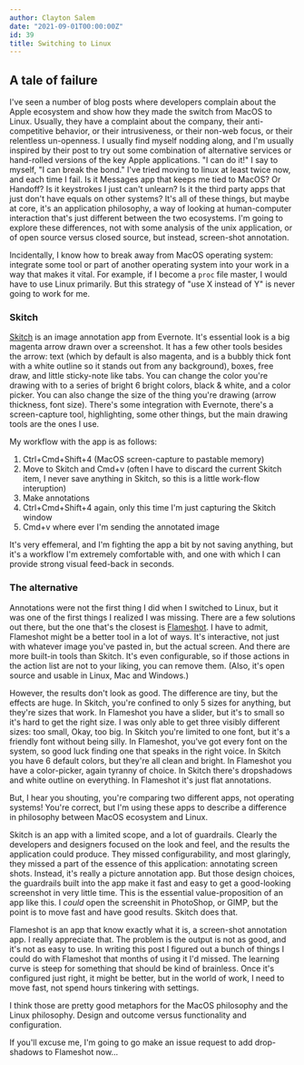 ```yaml
---
author: Clayton Salem
date: "2021-09-01T00:00:00Z"
id: 39
title: Switching to Linux
---
```


## A tale of failure

I've seen a number of blog posts where developers complain about the Apple ecosystem and show how they made the switch from MacOS to Linux. Usually, they have a complaint about the company, their anti-competitive behavior, or their intrusiveness, or their non-web focus, or their relentless un-openness. I usually find myself nodding along, and I'm usually inspired by their post to try out some combination of alternative services or hand-rolled versions of the key Apple applications. "I can do it!" I say to myself, "I can break the bond." I've tried moving to linux at least twice now, and each time I fail. Is it Messages app that keeps me tied to MacOS? Or Handoff? Is it keystrokes I just can't unlearn? Is it the third party apps that just don't have equals on other systems? It's all of these things, but maybe at core, it's an application philosophy, a way of looking at human-computer interaction that's just different between the two ecosystems. I'm going to explore these differences, not with some analysis of the unix application, or of open source versus closed source, but instead, screen-shot annotation.

Incidentally, I know how to break away from MacOS operating system: integrate some tool or part of another operating system into your work in a way that makes it vital. For example, if I become a `proc` file master, I would have to use Linux primarily. But this strategy of "use X instead of Y" is never going to work for me.

### Skitch

[Skitch](https://evernote.com/products/skitch) is an image annotation app from Evernote. It's essential look is a big magenta arrow drawn over a screenshot. It has a few other tools besides the arrow: text (which by default is also magenta, and is a bubbly thick font with a white outline so it stands out from any background), boxes, free draw, and little sticky-note like tabs. You can change the color you're drawing with to a series of bright 6 bright colors, black & white, and a color picker. You can also change the size of the thing you're drawing (arrow thickness, font size). There's some integration with Evernote, there's a screen-capture tool, highlighting, some other things, but the main drawing tools are the ones I use.

My workflow with the app is as follows:

1. Ctrl+Cmd+Shift+4 (MacOS screen-capture to pastable memory)
2. Move to Skitch and Cmd+v (often I have to discard the current Skitch item, I never save anything in Skitch, so this is a little work-flow interuption)
3. Make annotations
4. Ctrl+Cmd+Shift+4 again, only this time I'm just capturing the Skitch window
5. Cmd+v where ever I'm sending the annotated image

It's very effemeral, and I'm fighting the app a bit by not saving anything, but it's a workflow I'm extremely comfortable with, and one with which I can provide strong visual feed-back in seconds.

### The alternative

Annotations were not the first thing I did when I switched to Linux, but it was one of the first things I realized I was missing. There are a few solutions out there, but the one that's the closest is [Flameshot](https://flameshot.org/). I have to admit, Flameshot might be a better tool in a lot of ways. It's interactive, not just with whatever image you've pasted in, but the actual screen. And there are more built-in tools than Skitch. It's even configurable, so if those actions in the action list are not to your liking, you can remove them. (Also, it's open source and usable in Linux, Mac and Windows.)

However, the results don't look as good. The difference are tiny, but the effects are huge. In Skitch, you're confined to only 5 sizes for anything, but they're sizes that work. In Flameshot you have a slider, but it's to small so it's hard to get the right size. I was only able to get three visibly different sizes: too small, Okay, too big. In Skitch you're limited to one font, but it's a friendly font without being silly. In Flameshot, you've got every font on the system, so good luck finding one that speaks in the right voice. In Skitch you have 6 default colors, but they're all clean and bright. In Flameshot you have a color-picker, again tyranny of choice. In Skitch there's dropshadows and white outline on everything. In Flameshot it's just flat annotations.

But, I hear you shouting, you're comparing two different apps, not operating systems! You're correct, but I'm using these apps to describe a difference in philosophy between MacOS ecosystem and Linux.

Skitch is an app with a limited scope, and a lot of guardrails. Clearly the developers and designers focused on the look and feel, and the results the application could produce. They missed configurability, and most glaringly, they missed a part of the essence of this application: annotating screen shots. Instead, it's really a picture annotation app. But those design choices, the guardrails built into the app make it fast and easy to get a good-looking screenshot in very little time. This is the essential value-proposition of an app like this. I _could_ open the screenshit in PhotoShop, or GIMP, but the point is to move fast and have good results. Skitch does that.

Flameshot is an app that know exactly what it is, a screen-shot annotation app. I really appreciate that. The problem is the output is not as good, and it's not as easy to use. In writing this post I figured out a bunch of things I could do with Flameshot that months of using it I'd missed. The learning curve is steep for something that should be kind of brainless. Once it's configured just right, it might be better, but in the world of work, I need to move fast, not spend hours tinkering with settings.

I think those are pretty good metaphors for the MacOS philosophy and the Linux philosophy. Design and outcome versus functionality and configuration.

If you'll excuse me, I'm going to go make an issue request to add drop-shadows to Flameshot now...
